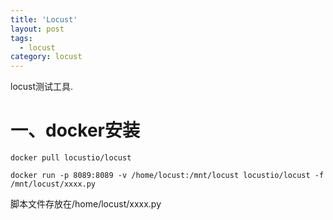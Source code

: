 ```yaml
---
title: 'Locust'
layout: post
tags:
  - locust
category: locust
---
```

locust测试工具.

<!--more-->

# 一、docker安装

```shell
docker pull locustio/locust

docker run -p 8089:8089 -v /home/locust:/mnt/locust locustio/locust -f /mnt/locust/xxxx.py
```

脚本文件存放在/home/locust/xxxx.py
